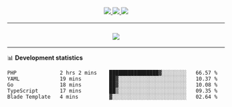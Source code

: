 <h3 align="center">
  <a href="https://github.com/hwalker928">
      <img src="https://img.shields.io/github/followers/hwalker928?label=Followers&style=for-the-badge&color=lightblue">
  </a>
  <a href="https://harryw.link/discord" alt="Discord">
      <img src="https://img.shields.io/discord/738451951758606336?label=discord&style=for-the-badge&color=lightblue"/>
  </a>
  <a href="https://harryw.link/sparked" alt="Sparked Host">
      <img src="https://img.shields.io/static/v1?label=Sponsor&message=Sparked%20Host&color=yellow&style=for-the-badge"/>
  </a>
</h3>

<hr>


<h3 align="center">
  <a href="https://github.com/hwalker928">
      <img src="https://github-profile-trophy.vercel.app/?username=hwalker928&no-bg=true&no-frame=true">
  </a>
</h3>


<hr>

📊 **Development statistics**

<!--START_SECTION:waka-->

```text
PHP              2 hrs 2 mins    ████████████████▓░░░░░░░░   66.57 %
YAML             19 mins         ██▓░░░░░░░░░░░░░░░░░░░░░░   10.37 %
Go               18 mins         ██▓░░░░░░░░░░░░░░░░░░░░░░   10.08 %
TypeScript       17 mins         ██▒░░░░░░░░░░░░░░░░░░░░░░   09.35 %
Blade Template   4 mins          ▓░░░░░░░░░░░░░░░░░░░░░░░░   02.64 %
```

<!--END_SECTION:waka-->
